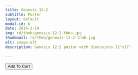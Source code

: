 ```yaml
---
title: Genesis 12:2
subtitle: Poster
layout: default
modal-id: 6
date: 2014-2-19
img: rd/thmb/genesis-12-2-thmb.jpg
thumbnail: rd/thmb/genesis-12-2-thmb.jpg
alt: image-alt
description: Genesis 12:2 poster with dimensions 11"x17".

---
```



<button
    type="button"
    class="snipcart-add-item btn btn-default"
    data-dismiss="modal"
    data-item-id="6"
    data-item-name="Genesis 12:2"
    data-item-price="30.00"
    data-item-url="/"
    data-item-image="/img/rd/sthmb/genesis-12-2-cleanweb-sthmb.jpg"
    data-item-description="Poster Print">
        Add To Cart
</button>
